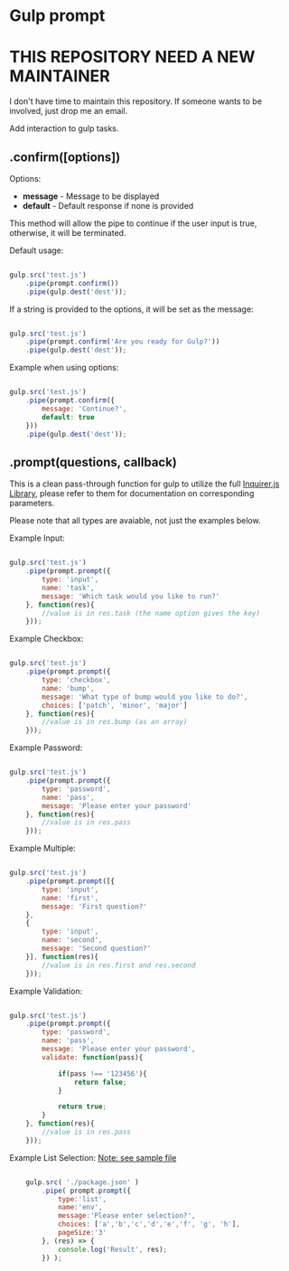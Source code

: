 # Gulp prompt

# THIS REPOSITORY NEED A NEW MAINTAINER

I don't have time to maintain this repository.
If someone wants to be involved, just drop me an email.

Add interaction to gulp tasks.

## .confirm([options])

Options:

 - **message** - Message to be displayed
 - **default** - Default response if none is provided

This method will allow the pipe to continue if the user input is true, otherwise, it will be terminated.

Default usage:
```javascript

gulp.src('test.js')
	.pipe(prompt.confirm())
	.pipe(gulp.dest('dest'));

```

If a string is provided to the options, it will be set as the message:
```javascript

gulp.src('test.js')
	.pipe(prompt.confirm('Are you ready for Gulp?'))
	.pipe(gulp.dest('dest'));

```

Example when using options:
```javascript

gulp.src('test.js')
	.pipe(prompt.confirm({
		message: 'Continue?',
		default: true
	}))
	.pipe(gulp.dest('dest'));

```

## .prompt(questions, callback)

This is a clean pass-through function for gulp to utilize the full [Inquirer.js Library](https://github.com/SBoudrias/Inquirer.js), please refer to them for documentation on corresponding parameters.

Please note that all types are avaiable, not just the examples below.

Example Input:
```javascript

gulp.src('test.js')
	.pipe(prompt.prompt({
		type: 'input',
		name: 'task',
		message: 'Which task would you like to run?'
	}, function(res){
		//value is in res.task (the name option gives the key)
	}));

```

Example Checkbox:
```javascript

gulp.src('test.js')
	.pipe(prompt.prompt({
		type: 'checkbox',
		name: 'bump',
		message: 'What type of bump would you like to do?',
		choices: ['patch', 'minor', 'major']
	}, function(res){
		//value is in res.bump (as an array)
	}));

```

Example Password:
```javascript

gulp.src('test.js')
	.pipe(prompt.prompt({
		type: 'password',
		name: 'pass',
		message: 'Please enter your password'
	}, function(res){
		//value is in res.pass
	}));

```

Example Multiple:
```javascript

gulp.src('test.js')
	.pipe(prompt.prompt([{
		type: 'input',
		name: 'first',
		message: 'First question?'
	},
	{
		type: 'input',
		name: 'second',
		message: 'Second question?'
	}], function(res){
		//value is in res.first and res.second
	}));

```

Example Validation:
```javascript

gulp.src('test.js')
	.pipe(prompt.prompt({
		type: 'password',
		name: 'pass',
		message: 'Please enter your password',
		validate: function(pass){

			if(pass !== '123456'){
				return false;
			}

			return true;
		}
	}, function(res){
		//value is in res.pass
	}));

```

Example List Selection:
[Note: see sample file]( examples/list-selection-gulpfile.js)
```javascript

    gulp.src( './package.json' )
        .pipe( prompt.prompt({
            type:'list',
            name:'env',
            message:'Please enter selection?',
            choices: ['a','b','c','d','e','f', 'g', 'h'],
            pageSize:'3'
        }, (res) => {
            console.log('Result', res);
        }) );

```

